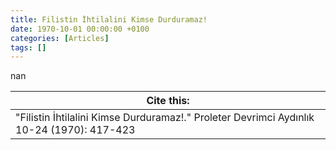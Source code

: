 ```yaml
---
title: Filistin İhtilalini Kimse Durduramaz!
date: 1970-10-01 00:00:00 +0100
categories: [Articles]
tags: []
---
```


nan

| Cite this:   |
|--------|
| "Filistin İhtilalini Kimse Durduramaz!." Proleter Devrimci Aydınlık 10-24 (1970): 417-423 


